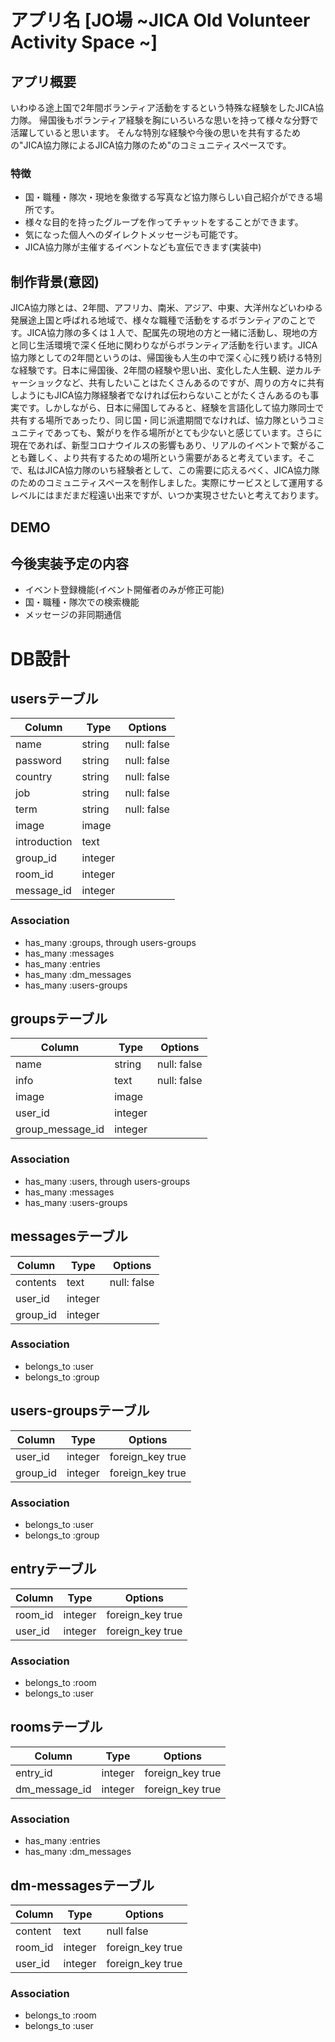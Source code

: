 # アプリ名 [JO場 ~JICA Old Volunteer Activity Space ~]
## アプリ概要
いわゆる途上国で2年間ボランティア活動をするという特殊な経験をしたJICA協力隊。
帰国後もボランティア経験を胸にいろいろな思いを持って様々な分野で活躍していると思います。
そんな特別な経験や今後の思いを共有するための"JICA協力隊によるJICA協力隊のため"のコミュニティスペースです。
### 特徴
- 国・職種・隊次・現地を象徴する写真など協力隊らしい自己紹介ができる場所です。
- 様々な目的を持ったグループを作ってチャットをすることができます。
- 気になった個人へのダイレクトメッセージも可能です。
- JICA協力隊が主催するイベントなども宣伝できます(実装中)
## 制作背景(意図)
JICA協力隊とは、2年間、アフリカ、南米、アジア、中東、大洋州などいわゆる発展途上国と呼ばれる地域で、様々な職種で活動をするボランティアのことです。JICA協力隊の多くは１人で、配属先の現地の方と一緒に活動し、現地の方と同じ生活環境で深く任地に関わりながらボランティア活動を行います。JICA協力隊としての2年間というのは、帰国後も人生の中で深く心に残り続ける特別な経験です。日本に帰国後、2年間の経験や思い出、変化した人生観、逆カルチャーショックなど、共有したいことはたくさんあるのですが、周りの方々に共有しようにもJICA協力隊経験者でなければ伝わらないことがたくさんあるのも事実です。しかしながら、日本に帰国してみると、経験を言語化して協力隊同士で共有する場所であったり、同じ国・同じ派遣期間でなければ、協力隊というコミュニティであっても、繋がりを作る場所がとても少ないと感じています。さらに現在であれば、新型コロナウイルスの影響もあり、リアルのイベントで繋がることも難しく、より共有するための場所という需要があると考えています。そこで、私はJICA協力隊のいち経験者として、この需要に応えるべく、JICA協力隊のためのコミュニティスペースを制作しました。実際にサービスとして運用するレベルにはまだまだ程遠い出来ですが、いつか実現させたいと考えております。
## DEMO

## 今後実装予定の内容
- イベント登録機能(イベント開催者のみが修正可能)
- 国・職種・隊次での検索機能
- メッセージの非同期通信

# DB設計

## usersテーブル
|Column|Type|Options|
|------|----|-------|
|name|string|null: false|
|password|string|null: false|
|country|string|null: false|
|job|string|null: false|
|term|string|null: false|
|image|image||
|introduction|text||
|group_id|integer||
|room_id|integer||
|message_id|integer||

### Association
- has_many :groups, through users-groups
- has_many :messages
- has_many :entries
- has_many :dm_messages
- has_many :users-groups

## groupsテーブル
|Column|Type|Options|
|------|----|-------|
|name|string|null: false|
|info|text|null: false|
|image|image||
|user_id|integer||
|group_message_id|integer||

### Association
- has_many :users, through users-groups
- has_many :messages
- has_many :users-groups

## messagesテーブル
|Column|Type|Options|
|------|----|-------|
|contents|text|null: false|
|user_id|integer||
|group_id|integer||

### Association
- belongs_to :user
- belongs_to :group

## users-groupsテーブル
|Column|Type|Options|
|------|----|-------|
|user_id|integer|foreign_key true|
|group_id|integer|foreign_key true|

### Association
- belongs_to :user
- belongs_to :group

## entryテーブル
|Column|Type|Options|
|------|----|-------|
|room_id|integer|foreign_key true|
|user_id|integer|foreign_key true|

### Association
- belongs_to :room
- belongs_to :user

## roomsテーブル
|Column|Type|Options|
|------|----|-------|
|entry_id|integer|foreign_key true|
|dm_message_id|integer|foreign_key true|

### Association
- has_many :entries
- has_many :dm_messages

## dm-messagesテーブル
|Column|Type|Options|
|------|----|-------|
|content|text|null false|
|room_id|integer|foreign_key true|
|user_id|integer|foreign_key true|

### Association
- belongs_to :room
- belongs_to :user